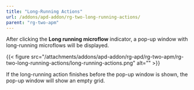 ```yaml
---
title: "Long-Running Actions"
url: /addons/apd-addon/rg-two-long-running-actions/
parent: "rg-two-apm"
---
```


After clicking the **Long running microflow** indicator, a pop-up window with long-running microflows will be displayed.

 {{< figure src="/attachments/addons/apd-addon/rg-apd/rg-two-apm/rg-two-long-running-actions/long-running-actions.png" alt="" >}}

If the long-running action finishes before the pop-up window is shown, the pop-up window will show an empty grid.
